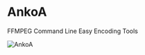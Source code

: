 AnkoA
=====

FFMPEG Command Line Easy Encoding Tools

![AnkoA](http://i.imgur.com/BlG3BNs.png "AnkoA")

